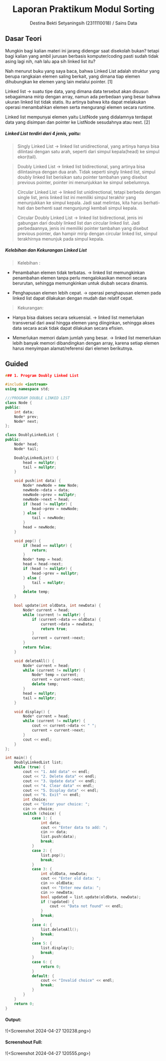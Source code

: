 # <h1 align="center">Laporan Praktikum Modul Sorting</h1>
<p align="center">Destina Bekti Setyaningsih (2311110018) / Sains Data</p>

## Dasar Teori
Mungkin bagi kalian materi ini jarang didengar saat disekolah bukan? tetapi bagi kalian yang ambil jurusan berbasis komputer/coding pasti sudah tidak asing lagi nih, nah lalu apa sih linked list itu?

Nah menurut buku yang saya baca, bahwa Linked List adalah struktur yang berupa rangkaian elemen saling berkait, yang dimana tiap elemen dihubungkan ke elemen yang lain melalui pointer. [1]

Linked list -> suatu tipe data, yang dimana data tersebut akan disusun sebagaimana mirip dengan array, namun ada perbedaan yang besar bahwa ukuran linked list tidak statis. Itu artinya bahwa kita dapat melakukan operasi menambahkan elemen serta mengurangi elemen secara runtime.

Linked list mempunyai elemen yaitu ListNode yang didalamnya terdapat data yang disimpan dan pointer ke ListNode sesudahnya atau next. [2]

##### Linked List terdiri dari 4 jenis, yaitu:
> Singly Linked List -> linked list unidirectional, yang artinya hanya bisa dilintasi dengan satu arah, seperti dari simpul kepala(head) ke simpul ekor(tail).

> Doubly Linked List -> linked list bidirectional, yang artinya bisa dilintasinya dengan dua arah. Tidak seperti singly linked list, simpul doubly linked list berisikan satu pointer tambahan yang disebut previous pointer, pointer ini menunjukkan ke simpul sebelumnya.

> Circular Linked List -> linked list unidirectional, tetapi berbeda dengan single list, jenis linked list ini  memiliki simpul terakhir yang menunjukkan ke simpul kepala. Jadi saat melintas, kita harus berhati-hati dan berhenti saat mengunjungi kembali simpul kepala.

> Circular Doubly Linked List -> linked list bidirectional, jenis ini gabungan dari doubly linked list dan circular linked list. Jadi perbedaannya, jenis ini memiliki pointer tambahan yang disebut previous pointer, dan hampir mirip dengan circular linked list, simpul terakhirnya menunjuk pada simpul kepala.

##### Kelebihan dan Kekurangan Linked List
> Kelebihan :
- Penambahan elemen tidak terbatas. -> linked list memungkinkan penambahan elemen tanpa perlu mengalokasikan memori secara berurutan, sehingga memungkinkan untuk diubah secara dinamis.

- Penghapusan elemen lebih cepat. -> operasi penghapusan elemen pada linked list dapat dilakukan dengan mudah dan relatif cepat.

> Kekurangan:
- Hanya bisa diakses secara sekuensial. -> linked list memerlukan transversal dari awal hingga elemen yang diinginkan, sehingga akses data secara acak tidak dapat dilakukan secara efisien.

- Memerlukan memori dalam jumlah yang besar. -> linked list memerlukan lebih banyak memori dibandingkan dengan array, karena setiap elemen harus menyimpan alamat/referensi dari elemen berikutnya.  

## Guided 

```C++
### 1. Program Doubly Linked List

#include <iostream>
using namespace std;

///PROGRAM DOUBLE LINKED LIST
class Node {
public:
    int data;
    Node* prev;
    Node* next;
};

class DoublyLinkedList {
public:
    Node* head;
    Node* tail;

    DoublyLinkedList() {
        head = nullptr;
        tail = nullptr;
    }

    void push(int data) {
        Node* newNode = new Node;
        newNode->data = data;
        newNode->prev = nullptr;
        newNode->next = head;
        if (head != nullptr) {
            head->prev = newNode;
        } else {
            tail = newNode;
        }
        head = newNode;
    }

    void pop() {
        if (head == nullptr) {
            return;
        }
        Node* temp = head;
        head = head->next;
        if (head != nullptr) {
            head->prev = nullptr;
        } else {
            tail = nullptr;
        }
        delete temp;
    }

    bool update(int oldData, int newData) {
        Node* current = head;
        while (current != nullptr) {
            if (current->data == oldData) {
                current->data = newData;
                return true;
            }
            current = current->next;
        }
        return false;
    }

    void deleteAll() {
        Node* current = head;
        while (current != nullptr) {
            Node* temp = current;
            current = current->next;
            delete temp;
        }
        head = nullptr;
        tail = nullptr;
    }

    void display() {
        Node* current = head;
        while (current != nullptr) {
            cout << current->data << " ";
            current = current->next;
        }
        cout << endl;
    }
};

int main() {
    DoublyLinkedList list;
    while (true) {
        cout << "1. Add data" << endl;
        cout << "2. Delete data" << endl;
        cout << "3. Update data" << endl;
        cout << "4. Clear data" << endl;
        cout << "5. Display data" << endl;
        cout << "6. Exit" << endl;
        int choice;
        cout << "Enter your choice: ";
        cin >> choice;
        switch (choice) {
            case 1: {
                int data;
                cout << "Enter data to add: ";
                cin >> data;
                list.push(data);
                break;
            }
            case 2: {
                list.pop();
                break;
            }
            case 3: {
                int oldData, newData;
                cout << "Enter old data: ";
                cin >> oldData;
                cout << "Enter new data: ";
                cin >> newData;
                bool updated = list.update(oldData, newData);
                if (!updated) {
                    cout << "Data not found" << endl;
                }
                break;
            }
            case 4: {
                list.deleteAll();
                break;
            }
            case 5: {
                list.display();
                break;
            }
            case 6: {
                return 0;
            }
            default: {
                cout << "Invalid choice" << endl;
                break;
            }
        }
    }
    return 0;
}
```
#### Output:
!(<Screenshot 2024-04-27 120238.png>)

#### Screenshout Full:
!(<Screenshot 2024-04-27 120555.png>)